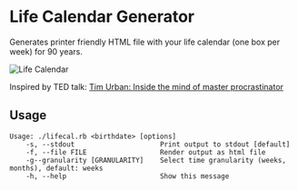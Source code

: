 # Life Calendar Generator

Generates printer friendly HTML file with your life calendar (one box per week) for 90 years.

![Life Calendar](https://dl.dropboxusercontent.com/u/176100/opensource/lifecal.png)

Inspired by TED talk: [Tim Urban: Inside the mind of master procrastinator](https://www.ted.com/talks/tim_urban_inside_the_mind_of_a_master_procrastinator)

## Usage

```
Usage: ./lifecal.rb <birthdate> [options]
    -s, --stdout                     Print output to stdout [default]
    -f, --file FILE                  Render output as html file
    -g--granularity [GRANULARITY]    Select time granularity (weeks, months), default: weeks
    -h, --help                       Show this message

```
